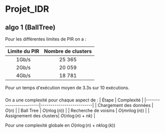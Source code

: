 # Projet_IDR

## algo 1 (BallTree)

Pour les différentes limites de PIR on a :

| Limite du PIR | Nombre de clusters |
| :-----------: | :----------------: |
| 1Gb/s         | 25 365             |
| 2Gb/s         | 20 059             |
| 4Gb/s         | 18 781             |

Pour un temps d'exécution moyen de 3.3s sur 10 exécutions.

### 

On a une complexité pour chaque aspect de :
 | Étape                  | Complexité               |
 |------------------------|--------------------------|
 | Chargement des données | $O(n)$                   |
 | Ball Tree              | $O(n \log(n))$           |
 | Recherche de voisins   | $O(m n \log(n))$         |
 | Assignement des clusters| $O(n \log(n) + n k)$     |

Pour une complexité globale en $O(n \log(n) + n k \log(k))$
